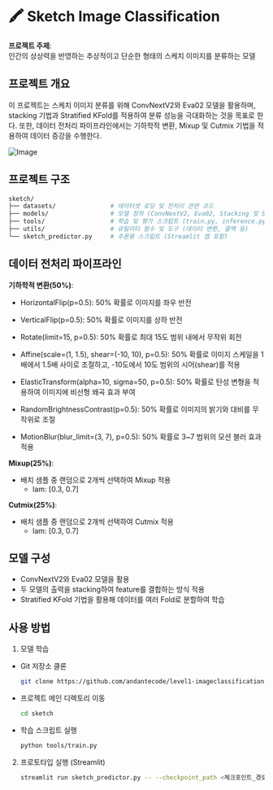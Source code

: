 # 🖍️ Sketch Image Classification

**프로젝트 주제**:<br>
인간의 상상력을 반영하는 추상적이고 단순한 형태의 스케치 이미지를 분류하는 모델

## 프로젝트 개요

이 프로젝트는 스케치 이미지 분류를 위해 ConvNextV2와 Eva02 모델을 활용하며, stacking 기법과 Stratified KFold를 적용하여 분류 성능을 극대화하는 것을 목표로 한다. 또한, 데이터 전처리 파이프라인에서는 기하학적 변환, Mixup 및 Cutmix 기법을 적용하여 데이터 증강을 수행한다.

![Image](https://github.com/user-attachments/assets/eb4552d5-96b6-4db0-9482-d8ca0d59262c)

## 프로젝트 구조

```bash
sketch/
├── datasets/               # 데이터셋 로딩 및 전처리 관련 코드
├── models/                 # 모델 정의 (ConvNextV2, Eva02, Stacking 및 Single 모델 등)
├── tools/                  # 학습 및 평가 스크립트 (train.py, inference.py)
├── utils/                  # 유틸리티 함수 및 도구 (데이터 변환, 콜백 등)
└── sketch_predictor.py     # 추론용 스크립트 (Streamlit 앱 포함)
```

## 데이터 전처리 파이프라인

**기하학적 변환(50%)**:<br>

- HorizontalFlip(p=0.5):
  50% 확률로 이미지를 좌우 반전

- VerticalFlip(p=0.5):
  50% 확률로 이미지를 상하 반전

- Rotate(limit=15, p=0.5):
  50% 확률로 최대 15도 범위 내에서 무작위 회전

- Affine(scale=(1, 1.5), shear=(-10, 10), p=0.5):
  50% 확률로 이미지 스케일을 1배에서 1.5배 사이로 조절하고, -10도에서 10도 범위의 시어(shear)를 적용

- ElasticTransform(alpha=10, sigma=50, p=0.5):
  50% 확률로 탄성 변형을 적용하여 이미지에 비선형 왜곡 효과 부여

- RandomBrightnessContrast(p=0.5):
  50% 확률로 이미지의 밝기와 대비를 무작위로 조절

- MotionBlur(blur_limit=(3, 7), p=0.5):
  50% 확률로 3~7 범위의 모션 블러 효과 적용

**Mixup(25%)**:<br>

- 배치 샘플 중 랜덤으로 2개씩 선택하여 Mixup 적용
  - lam: [0.3, 0.7]

**Cutmix(25%)**:<br>

- 배치 샘플 중 랜덤으로 2개씩 선택하여 Cutmix 적용
  - lam: [0.3, 0.7]

## 모델 구성

- ConvNextV2와 Eva02 모델을 활용
- 두 모델의 출력을 stacking하여 feature를 결합하는 방식 적용
- Stratified KFold 기법을 활용해 데이터를 여러 Fold로 분할하여 학습

## 사용 방법

1. 모델 학습

- Git 저장소 클론
  ```bash
  git clone https://github.com/andantecode/level1-imageclassification-cv-15.git
  ```
- 프로젝트 메인 디렉토리 이동
  ```bash
  cd sketch
  ```
- 학습 스크립트 실행
  ```bash
  python tools/train.py
  ```

2. 프로토타입 실행 (Streamlit)
   ```bash
   streamlit run sketch_predictor.py -- --checkpoint_path <체크포인트_경로> --train_dir <train dataset 경로> --train_info_file <train.csv_경로> --model_type stacking
   ```
